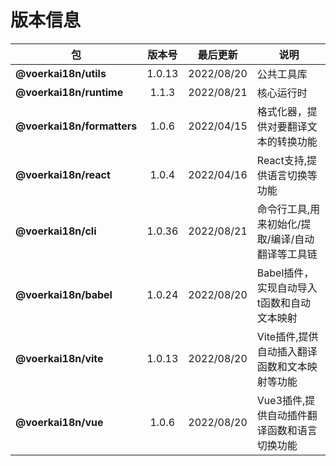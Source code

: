 # 版本信息
| 包| 版本号| 最后更新|说明|
| --- | :---:| --- |---|
|**@voerkai18n/utils**|1.0.13|2022/08/20|公共工具库|
|**@voerkai18n/runtime**|1.1.3|2022/08/21|核心运行时|
|**@voerkai18n/formatters**|1.0.6|2022/04/15|格式化器，提供对要翻译文本的转换功能|
|**@voerkai18n/react**|1.0.4|2022/04/16|React支持,提供语言切换等功能|
|**@voerkai18n/cli**|1.0.36|2022/08/21|命令行工具,用来初始化/提取/编译/自动翻译等工具链|
|**@voerkai18n/babel**|1.0.24|2022/08/20|Babel插件，实现自动导入t函数和自动文本映射|
|**@voerkai18n/vite**|1.0.13|2022/08/20|Vite插件,提供自动插入翻译函数和文本映射等功能|
|**@voerkai18n/vue**|1.0.6|2022/08/20|Vue3插件,提供自动插件翻译函数和语言切换功能|